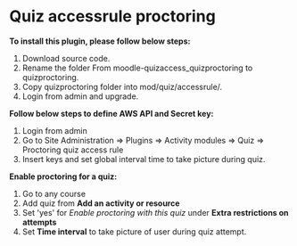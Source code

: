 # Quiz accessrule proctoring
**To install this plugin, please follow below steps:**
1. Download source code.
2. Rename the folder From  moodle-quizaccess_quizproctoring   to   quizproctoring.
3. Copy quizproctoring folder into mod/quiz/accessrule/.
4. Login from admin and upgrade.

**Follow below steps to define AWS API and Secret key:**
1. Login from admin
2. Go to Site Administration => Plugins => Activity modules => Quiz => Proctoring quiz access rule
3. Insert keys and set global interval time to take picture during quiz.

**Enable proctoring for a quiz:**
1. Go to any course
2. Add quiz from **Add an activity or resource**
3. Set 'yes' for *Enable proctoring with this quiz* under **Extra restrictions on attempts**
4. Set **Time interval** to take picture of user during quiz attempt.
